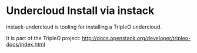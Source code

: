 Undercloud Install via instack
==============================

instack-undercloud is tooling for installing a TripleO undercloud.

It is part of the TripleO project:
http://docs.openstack.org/developer/tripleo-docs/index.html
